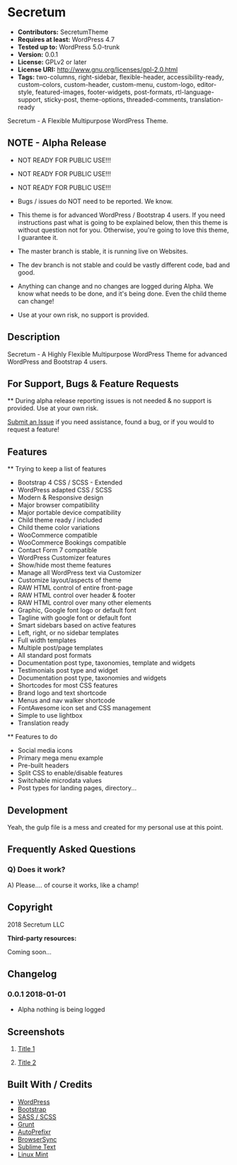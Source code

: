 # Secretum

* **Contributors:** SecretumTheme
* **Requires at least:** WordPress 4.7
* **Tested up to:** WordPress 5.0-trunk
* **Version:** 0.0.1
* **License:** GPLv2 or later
* **License URI:** http://www.gnu.org/licenses/gpl-2.0.html
* **Tags:** two-columns, right-sidebar, flexible-header, accessibility-ready, custom-colors, custom-header, custom-menu, custom-logo, editor-style, featured-images, footer-widgets, post-formats, rtl-language-support, sticky-post, theme-options, threaded-comments, translation-ready


Secretum - A Flexible Multipurpose WordPress Theme.


## NOTE - Alpha Release

* NOT READY FOR PUBLIC USE!!!
* NOT READY FOR PUBLIC USE!!!
* NOT READY FOR PUBLIC USE!!!

* Bugs / issues do NOT need to be reported. We know.
* This theme is for advanced WordPress / Bootstrap 4 users. If you need instructions past what is going to be explained below, then this theme is without question not for you. Otherwise, you're going to love this theme, I guarantee it.
* The master branch is stable, it is running live on Websites.
* The dev branch is not stable and could be vastly different code, bad and good.
* Anything can change and no changes are logged during Alpha. We know what needs to be done, and it's being done. Even the child theme can change!
* Use at your own risk, no support is provided.


## Description

Secretum - A Highly Flexible Multipurpose WordPress Theme for advanced WordPress and Bootstrap 4 users.


## For Support, Bugs & Feature Requests

** During alpha release reporting issues is not needed & no support is provided. Use at your own risk.

[Submit an Issue](https://github.com/SecretumTheme/secretum/issues) if you need assistance, found a bug, or if you would to request a feature!


## Features

** Trying to keep a list of features

* Bootstrap 4 CSS / SCSS - Extended
* WordPress adapted CSS / SCSS
* Modern & Responsive design
* Major browser compatibility
* Major portable device compatibility
* Child theme ready / included
* Child theme color variations
* WooCommerce compatible
* WooCommerce Bookings compatible
* Contact Form 7 compatible
* WordPress Customizer features
* Show/hide most theme features
* Manage all WordPress text via Customizer
* Customize layout/aspects of theme
* RAW HTML control of entire front-page
* RAW HTML control over header & footer
* RAW HTML control over many other elements
* Graphic, Google font logo or default font
* Tagline with google font or default font
* Smart sidebars based on active features
* Left, right, or no sidebar templates
* Full width templates
* Multiple post/page templates
* All standard post formats
* Documentation post type, taxonomies, template and widgets
* Testimonials post type and widget
* Documentation post type, taxonomies and widgets
* Shortcodes for most CSS features
* Brand logo and text shortcode
* Menus and nav walker shortcode
* FontAwesome icon set and CSS management
* Simple to use lightbox
* Translation ready


** Features to do

* Social media icons
* Primary mega menu example
* Pre-built headers
* Split CSS to enable/disable features
* Switchable microdata values
* Post types for landing pages, directory...


## Development

Yeah, the gulp file is a mess and created for my personal use at this point.


## Frequently Asked Questions

### Q) Does it work?

A) Please.... of course it works, like a champ!


## Copyright

2018 Secretum LLC

**Third-party resources:**

Coming soon...


## Changelog

### 0.0.1 2018-01-01
* Alpha nothing is being logged


## Screenshots

1. [Title 1](https://#)

2. [Title 2](https://#)


## Built With / Credits

* [WordPress](https://www.wordpress.org/)
* [Bootstrap](https://getbootstrap.com/)
* [SASS / SCSS](http://sass-lang.com/)
* [Grunt](http://gruntjs.com/)
* [AutoPrefixr](https://github.com/ai/autoprefixer)
* [BrowserSync](https://github.com/shakyShane/browser-sync)
* [Sublime Text](https://www.sublimetext.com/)
* [Linux Mint](https://linuxmint.com/)
